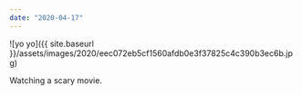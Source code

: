 ```yaml
---
date: "2020-04-17"
---
```


![yo yo]({{ site.baseurl }}/assets/images/2020/eec072eb5cf1560afdb0e3f37825c4c390b3ec6b.jpg)

Watching a scary movie.
